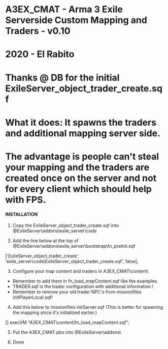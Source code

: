 # A3EX_CMAT - Arma 3 Exile Serverside Custom Mapping and Traders - v0.10
# 2020 - El Rabito
# Thanks @ DB for the initial ExileServer_object_trader_create.sqf


# What it does:  It spawns the traders and additional mapping server side.
# The advantage is people can't steal your mapping and the traders are created once on the server and not for every client which should help with FPS.

#### INSTALLATION

1. Copy the ExileServer_object_trader_create.sqf into @ExileServer\addons\exile_server\code

2. Add the line below at the top of @ExileServer\addons\exile_server\bootstrap\fn_preInit.sqf

['ExileServer_object_trader_create', 'exile_server\code\ExileServer_object_trader_create.sqf', false],


3. Configure your map content and traders in A3EX_CMAT\content\
- Remember to add them in fn_load_mapContent.sqf like the examples.
- TRADER.sqf is the trader configuration with additional information !
- Remember to remove your old trader NPC's from missionfiles initPlayerLocal.sqf!

4. Add this below to missionfiles initServer.sqf (This is better for spawning the mapping since it's initialized earlier.)

[] execVM "A3EX_CMAT\content\fn_load_mapContent.sqf";

5. Put the A3EX_CMAT.pbo into @ExileServer\addons\

6. Done
